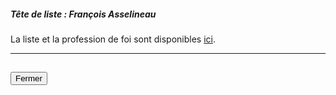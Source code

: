 ##### Tête de liste : François Asselineau

La liste et la profession de foi sont disponibles [ici](https://programme-candidats.interieur.gouv.fr/elections/1/listes/20).

<hr>
<h2><button class="btn btn-default btn-sm" onclick="uprclose()">Fermer</button></h2>